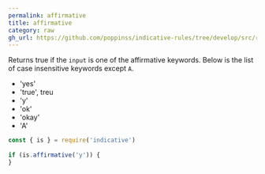 ```yaml
---
permalink: affirmative
title: affirmative
category: raw
gh_url: https://github.com/poppinss/indicative-rules/tree/develop/src/raw/affirmative.ts
---
```


 Returns true if the `input` is one of the affirmative keywords.
 Below is the list of case insensitive keywords except `A`.
 
 - 'yes'
 - 'true', treu
 - 'y'
 - 'ok'
 - 'okay'
 - 'A'
 
```js
const { is } = require('indicative')
 
if (is.affirmative('y')) {
}
```